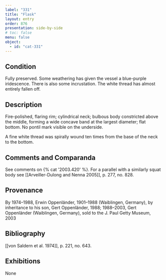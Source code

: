 ```yaml
---
label: "331"
title: "Flask"
layout: entry
order: 876
presentation: side-by-side
# toc: false
menu: false
object:
  - id: "cat-331"
---
```


## Condition

Fully preserved. Some weathering has given the vessel a blue-purple iridescence. There is also some incrustation. The white thread has almost entirely fallen off.

## Description

Fire-polished, flaring rim; cylindrical neck; bulbous body constricted above the middle, forming a wide concave band at the largest diameter; flat bottom. No pontil mark visible on the underside.

A fine white thread was spirally wound ten times from the base of the neck to the bottom.

## Comments and Comparanda

See comments on {% cat '2003.420' %}. For a parallel with a similarly squat body see [[Arveiller-Dulong and Nenna 2005]], p. 277, no. 828.

## Provenance

By 1974–1988, Erwin Oppenländer, 1901–1988 (Waiblingen, Germany), by inheritance to his son, Gert Oppenländer, 1988; 1988–2003, Gert Oppenländer (Waiblingen, Germany), sold to the J. Paul Getty Museum, 2003

## Bibliography

[[von Saldern et al. 1974]], p. 221, no. 643.

## Exhibitions

None